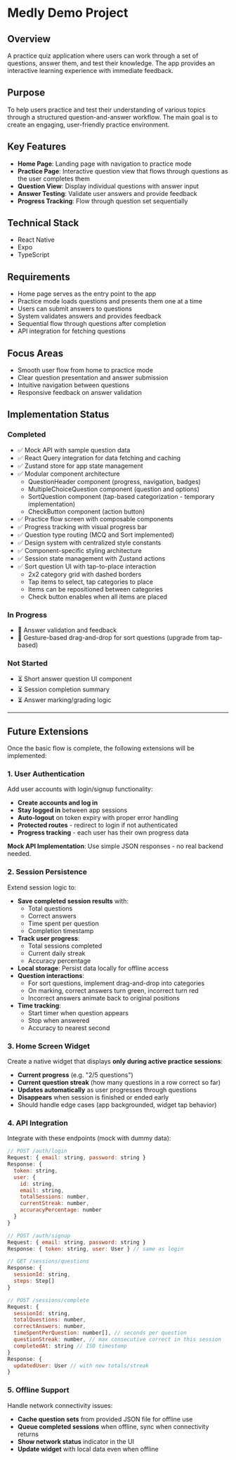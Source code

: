 # Medly Demo Project

## Overview

A practice quiz application where users can work through a set of questions, answer them, and test their knowledge. The app provides an interactive learning experience with immediate feedback.

## Purpose

To help users practice and test their understanding of various topics through a structured question-and-answer workflow. The main goal is to create an engaging, user-friendly practice environment.

## Key Features

- **Home Page**: Landing page with navigation to practice mode
- **Practice Page**: Interactive question view that flows through questions as the user completes them
- **Question View**: Display individual questions with answer input
- **Answer Testing**: Validate user answers and provide feedback
- **Progress Tracking**: Flow through question set sequentially

## Technical Stack

- React Native
- Expo
- TypeScript

## Requirements

- Home page serves as the entry point to the app
- Practice mode loads questions and presents them one at a time
- Users can submit answers to questions
- System validates answers and provides feedback
- Sequential flow through questions after completion
- API integration for fetching questions

## Focus Areas

- Smooth user flow from home to practice mode
- Clear question presentation and answer submission
- Intuitive navigation between questions
- Responsive feedback on answer validation

## Implementation Status

### Completed

- ✅ Mock API with sample question data
- ✅ React Query integration for data fetching and caching
- ✅ Zustand store for app state management
- ✅ Modular component architecture
  - QuestionHeader component (progress, navigation, badges)
  - MultipleChoiceQuestion component (question and options)
  - SortQuestion component (tap-based categorization - temporary implementation)
  - CheckButton component (action button)
- ✅ Practice flow screen with composable components
- ✅ Progress tracking with visual progress bar
- ✅ Question type routing (MCQ and Sort implemented)
- ✅ Design system with centralized style constants
- ✅ Component-specific styling architecture
- ✅ Session state management with Zustand actions
- ✅ Sort question UI with tap-to-place interaction
  - 2x2 category grid with dashed borders
  - Tap items to select, tap categories to place
  - Items can be repositioned between categories
  - Check button enables when all items are placed

### In Progress

- 🚧 Answer validation and feedback
- 🚧 Gesture-based drag-and-drop for sort questions (upgrade from tap-based)

### Not Started

- ⏳ Short answer question UI component
- ⏳ Session completion summary
- ⏳ Answer marking/grading logic

---

## Future Extensions

Once the basic flow is complete, the following extensions will be implemented:

### 1. User Authentication

Add user accounts with login/signup functionality:

- **Create accounts and log in**
- **Stay logged in** between app sessions
- **Auto-logout** on token expiry with proper error handling
- **Protected routes** - redirect to login if not authenticated
- **Progress tracking** - each user has their own progress data

**Mock API Implementation**: Use simple JSON responses - no real backend needed.

### 2. Session Persistence

Extend session logic to:

- **Save completed session results** with:
  - Total questions
  - Correct answers
  - Time spent per question
  - Completion timestamp
- **Track user progress**:
  - Total sessions completed
  - Current daily streak
  - Accuracy percentage
- **Local storage**: Persist data locally for offline access
- **Question interactions**:
  - For sort questions, implement drag-and-drop into categories
  - On marking, correct answers turn green, incorrect turn red
  - Incorrect answers animate back to original positions
- **Time tracking**:
  - Start timer when question appears
  - Stop when answered
  - Accuracy to nearest second

### 3. Home Screen Widget

Create a native widget that displays **only during active practice sessions**:

- **Current progress** (e.g. "2/5 questions")
- **Current question streak** (how many questions in a row correct so far)
- **Updates automatically** as user progresses through questions
- **Disappears** when session is finished or ended early
- Should handle edge cases (app backgrounded, widget tap behavior)

### 4. API Integration

Integrate with these endpoints (mock with dummy data):

```javascript
// POST /auth/login
Request: { email: string, password: string }
Response: {
  token: string,
  user: {
    id: string,
    email: string,
    totalSessions: number,
    currentStreak: number,
    accuracyPercentage: number
  }
}

// POST /auth/signup
Request: { email: string, password: string }
Response: { token: string, user: User } // same as login

// GET /sessions/questions
Response: {
  sessionId: string,
  steps: Step[]
}

// POST /sessions/complete
Request: {
  sessionId: string,
  totalQuestions: number,
  correctAnswers: number,
  timeSpentPerQuestion: number[], // seconds per question
  questionStreak: number, // max consecutive correct in this session
  completedAt: string // ISO timestamp
}
Response: {
  updatedUser: User // with new totals/streak
}
```

### 5. Offline Support

Handle network connectivity issues:

- **Cache question sets** from provided JSON file for offline use
- **Queue completed sessions** when offline, sync when connectivity returns
- **Show network status** indicator in the UI
- **Update widget** with local data even when offline
